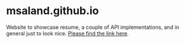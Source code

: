# msaland.github.io
Website to showcase resume, a couple of API implementations, and in general just to look nice.
[Please find the link here](https://msaland.github.io/).
